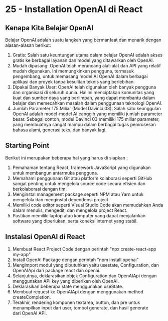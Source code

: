 # 25 - Installation OpenAI di React

## Kenapa Kita Belajar OpenAI

Belajar OpenAI adalah suatu langkah yang bermanfaat dan menarik dengan alasan-alasan berikut:

1. Gratis: Salah satu keuntungan utama dalam belajar OpenAI adalah akses gratis ke berbagai layanan dan model yang ditawarkan oleh OpenAI.
2. Mudah dipasang: OpenAI telah merancang alat-alat dan API yang relatif mudah digunakan. Ini memungkinkan pengguna, termasuk pengembang, untuk memasang model AI OpenAI dalam berbagai aplikasi dan proyek tanpa kesulitan teknis yang berlebihan.
3. Dipakai Banyak User: OpenAI telah digunakan oleh banyak pengguna dan organisasi di seluruh dunia. Hal ini menciptakan komunitas yang kuat dan sumber daya yang berlimpah, yang dapat membantu dalam belajar dan memecahkan masalah dalam penggunaan teknologi OpenAI.
4. Jumlah Parameter 175 Miliar (Model Davinci 03): Salah satu keunggulan OpenAI adalah model-model AI canggih yang memiliki jumlah parameter besar. Sebagai contoh, model Davinci 03 memiliki 175 miliar parameter, yang membuatnya sangat mampu dalam berbagai tugas pemrosesan bahasa alami, generasi teks, dan banyak lagi.

## Starting Point

Berikut ini merupakan beberapa hal yang harus di siapkan :

1. Pemahaman tentang React, framework JavaScript yang digunakan untuk membangun antarmuka pengguna.
2. Memahami penggunaan Git atau platform kolaborasi seperti GitHub sangat penting untuk mengelola source code secara efisien dan berkolaborasi dengan tim.
3. Menginstal management package seperti NPM atau Yarn untuk mengelola dan menginstal dependensi project.
4. Memiliki code editor seperti Visual Studio Code akan memudahkan Anda dalam menulis, mengedit, dan mengelola project React.
5. Pastikan memiliki laptop atau komputer yang dapat menjalankan software yang diperlukan, serta koneksi internet yang stabil.

## Instalasi OpenAI di React

1. Membuat React Project Code dengan perintah "npx create-react-app my-app"
2. Install OpenAI Package dengan perintah "npm install openai"
3. Mengimport modul yang dibutuhkan yaitu usestate, Configuration, dan OpenAIApi dari package react dan openai.
4. Selanjutnya, deklarasikan objek Configuration dan OpenAIApi dengan menggunakan API key yang diberikan oleh OpenAI.
5. Deklarasikan beberapa state menggunakan useState.
6. Membuat request ke OpenAIApi dengan menggunakan method createCompletion.
7. Terakhir, rendering komponen textarea, button, dan pre untuk menampilkan input dari user, tombol generate, dan hasil generate dari OpenAI API.

